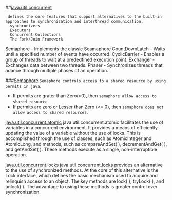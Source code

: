 ##[java.util.concurrent](https://docs.oracle.com/en/java/javase/13/docs/api/java.base/java/util/concurrent/package-summary.html)

	 defines the core features that support alternatives to the built-in approaches to synchronization and interthread communication.
	  synchronizers
	  Executors
	  Concurrent Collections
	  The Fork/Join Framework


 
Semaphore 	- Implements the classic Seamaphore
CountDownLatch 	- Waits until a specified number of events have occurred.
CyclicBarrier	- Enables a group of threads to wait at a prededfined execution point.
Exchanger 	- Exchanges data between two threads.
Phaser		- Synchronizes threads that adance through multiple phases of an operation.

###[Semaphore](https://docs.oracle.com/en/java/javase/13/docs/api/java.base/java/util/concurrent/Semaphore.html)
`Semaphore controls access to a shared resource by using permits in java`.

* If permits are grater than Zero(>0), then `semaphore allow access to shared resource`.
* If permits are zero or Lesser than Zero (<= 0), then `semaphore does not allow access to shared resources`.
 




[java.util.concurrent.atomic](https://docs.oracle.com/en/java/javase/13/docs/api/java.base/java/util/concurrent/atomic/package-summary.html)
java.util.concurrent.atomic facilitates the use of variables in a concurrent environment. It provides a means of efficiently updating the value of a variable without the use of locks. This is accomplished through the use of classes, such as AtomicInteger and AtomicLong, and methods, such as compareAndSet( ), decrementAndGet( ), and getAndSet( ). These methods execute as a single, non-interruptible operation.

[java.util.concurrent.locks](https://docs.oracle.com/en/java/javase/13/docs/api/java.base/java/util/concurrent/locks/package-summary.html)
java.util.concurrent.locks provides an alternative to the use of synchronized methods. At the core of this alternative is the Lock interface, which defines the basic mechanism used to acquire and relinquish access to an object. The key methods are lock( ), tryLock( ), and unlock( ). The advantage to using these methods is greater control over synchronization.